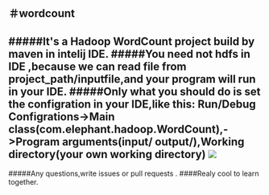 ＃wordcount
--------
#####It's a Hadoop WordCount project build by maven in intelij IDE.
#####You need not hdfs in IDE ,because we can read file from project_path/inputfile,and your program will run in your IDE.
#####Only what you should do is set the configration in your IDE,like this:
Run/Debug Configrations->Main class(com.elephant.hadoop.WordCount),->Program arguments(input/ output/),Working directory(your own working directory)
![](https:github.com/newbeess/Image/wordcount_config_image.png)
---
#####Any questions,write issues or pull requests . 
####Realy cool to learn together.
